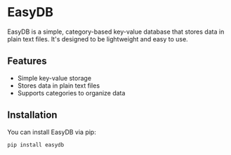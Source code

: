 # EasyDB

EasyDB is a simple, category-based key-value database that stores data in plain text files. It's designed to be lightweight and easy to use.

## Features
- Simple key-value storage
- Stores data in plain text files
- Supports categories to organize data

## Installation

You can install EasyDB via pip:

```bash
pip install easydb
```